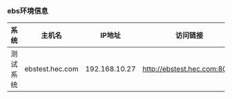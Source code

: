 ### ebs环境信息



|系统|主机名|IP地址|访问链接|用户名|密码
|-|-|-|-|-|-|
|测试系统|ebstest.hec.com|192.168.10.27 | http://ebstest.hec.com:8000 |sysadmin|sysadmin
